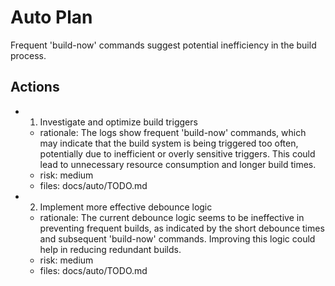 # Auto Plan

Frequent 'build-now' commands suggest potential inefficiency in the build process.

## Actions
- 1. Investigate and optimize build triggers
  - rationale: The logs show frequent 'build-now' commands, which may indicate that the build system is being triggered too often, potentially due to inefficient or overly sensitive triggers. This could lead to unnecessary resource consumption and longer build times.
  - risk: medium
  - files: docs/auto/TODO.md
- 2. Implement more effective debounce logic
  - rationale: The current debounce logic seems to be ineffective in preventing frequent builds, as indicated by the short debounce times and subsequent 'build-now' commands. Improving this logic could help in reducing redundant builds.
  - risk: medium
  - files: docs/auto/TODO.md